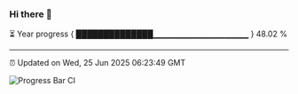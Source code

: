 ### Hi there 👋

⏳ Year progress { ██████████████▁▁▁▁▁▁▁▁▁▁▁▁▁▁▁▁ } 48.02 %

---

⏰ Updated on Wed, 25 Jun 2025 06:23:49 GMT

![Progress Bar CI](https://github.com/liununu/liununu/workflows/Progress%20Bar%20CI/badge.svg)

